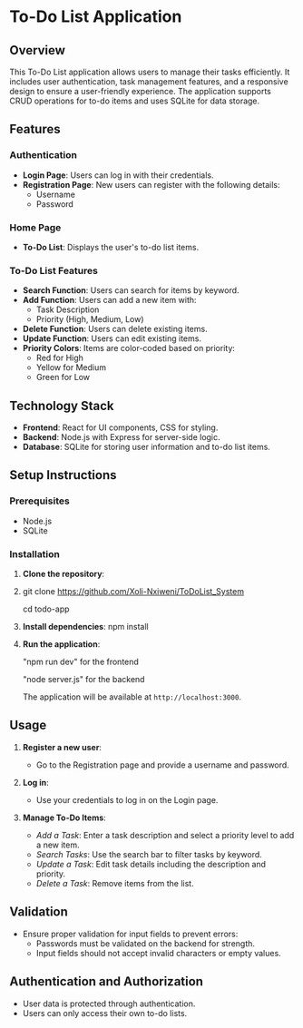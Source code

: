 
# To-Do List Application

## Overview
This To-Do List application allows users to manage their tasks efficiently. It includes user authentication, task management features, and a responsive design to ensure a user-friendly experience. The application supports CRUD operations for to-do items and uses SQLite for data storage.

## Features

### Authentication
- **Login Page**: Users can log in with their credentials.
- **Registration Page**: New users can register with the following details:
  - Username
  - Password

### Home Page
- **To-Do List**: Displays the user's to-do list items.

### To-Do List Features
- **Search Function**: Users can search for items by keyword.
- **Add Function**: Users can add a new item with:
  - Task Description
  - Priority (High, Medium, Low)
- **Delete Function**: Users can delete existing items.
- **Update Function**: Users can edit existing items.
- **Priority Colors**: Items are color-coded based on priority:
  - Red for High
  - Yellow for Medium
  - Green for Low

## Technology Stack
- **Frontend**: React for UI components, CSS for styling.
- **Backend**: Node.js with Express for server-side logic.
- **Database**: SQLite for storing user information and to-do list items.


## Setup Instructions

### Prerequisites
- Node.js
- SQLite

### Installation
1. **Clone the repository**:
2. 
   git clone https://github.com/Xoli-Nxiweni/ToDoList_System

   cd todo-app
   

3. **Install dependencies**:
   npm install


4. **Run the application**:
   <!-- to run the frontend -->
   "npm run dev" for the frontend

    <!-- to run the server -->
   "node server.js" for the backend

   The application will be available at `http://localhost:3000`.

## Usage

1. **Register a new user**:
   - Go to the Registration page and provide a username and password.

2. **Log in**:
   - Use your credentials to log in on the Login page.

3. **Manage To-Do Items**:
   - *Add a Task*: Enter a task description and select a priority level to add a new item.
   - *Search Tasks*: Use the search bar to filter tasks by keyword.
   - *Update a Task*: Edit task details including the description and priority.
   - *Delete a Task*: Remove items from the list.

## Validation
- Ensure proper validation for input fields to prevent errors:
  - Passwords must be validated on the backend for strength.
  - Input fields should not accept invalid characters or empty values.

## Authentication and Authorization
- User data is protected through authentication.
- Users can only access their own to-do lists.

